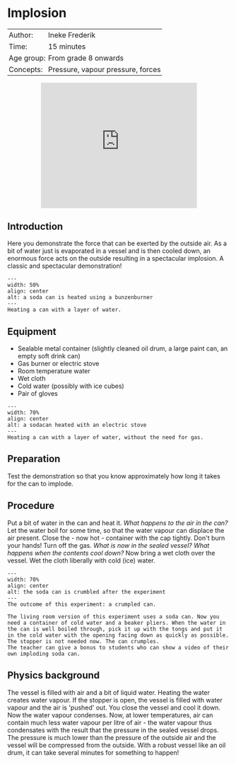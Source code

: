 # Implosion

<table style="width: 100%; border-collapse: collapse; border: none;">
    <tr style="background-color: var(--background-color);">  
        <td style="text-align: left; padding: 3px; border: none; color: var(--text-color)">Author:</td>
        <td style="text-align: left; padding: 3px; border: none; color: var(--text-color)">Ineke Frederik</td>
    </tr>
    <tr style="background-color: var(--background-color);"> 
        <td style="text-align: left; padding: 3px; border: none; color: var(--text-color)">Time:</td>
        <td style="text-align: left; padding: 3px; border: none; color: var(--text-color)">15 minutes</td>
    </tr>
    <tr style="background-color: var(--background-color);"> 
        <td style="text-align: left; padding: 3px; border: none; color: var(--text-color)">Age group:</td>
        <td style="text-align: left; padding: 3px; border: none; color: var(--text-color)">From grade 8 onwards</td>
    </tr>
    <tr style="background-color: var(--background-color);"> 
        <td style="text-align: left; padding: 3px; border: none; color: var(--text-color)">Concepts:</td>
        <td style="text-align: left; padding: 3px; border: none; color: var(--text-color)">Pressure, vapour pressure, forces</td>
    </tr>
</table>

<div style="display: flex; justify-content: center;">
    <div style="position: relative; width: 70%; height: 0; padding-bottom: 56.25%;">
        <iframe
            src="https://www.youtube.com/embed/Jryw6ot9SV0?si=BCocz9sLwoL4FZPI"
            style="position: absolute; top: 0; left: 0; width: 100%; height: 100%;"
            frameborder="0"
            allow="accelerometer; autoplay; clipboard-write; encrypted-media; gyroscope; picture-in-picture"
            allowfullscreen
        ></iframe>
    </div>
</div>

## Introduction
Here you demonstrate the force that can be exerted by the outside air. As a bit of water just is evaporated in a vessel and is then cooled down, an enormous force acts on the outside resulting in a spectacular implosion. A classic and spectacular demonstration! 

```{figure} demo98_figure1.JPG
---
width: 50%
align: center
alt: a soda can is heated using a bunzenburner
---
Heating a can with a layer of water.
```

## Equipment
* Sealable metal container (slightly cleaned oil drum, a large paint can, an empty soft drink can)
* Gas burner or electric stove 
* Room temperature water
* Wet cloth
* Cold water (possibly with ice cubes)
* Pair of gloves

```{figure} demo98_figure3.jpg
---
width: 70%
align: center
alt: a sodacan heated with an electric stove
---
Heating a can with a layer of water, without the need for gas.
```

## Preparation
Test the demonstration so that you know approximately how long it takes for the can to implode. 

## Procedure
Put a bit of water in the can and heat it. *What happens to the air in the can?* Let the water boil for some time, so that the water vapour can displace the air present. Close the - now hot - container with the cap tightly. Don't burn your hands! Turn off the gas. *What is now in the sealed vessel? What happens when the contents cool down?* Now bring a wet cloth over the vessel. Wet the cloth liberally with cold (ice) water. 

```{figure} demo98_figure2.JPG
---
width: 70%
align: center
alt: the soda can is crumbled after the experiment
---
The outcome of this experiment: a crumpled can.
```

```{tip} 
The living room version of this experiment uses a soda can. Now you need a container of cold water and a beaker pliers. When the water in the can is well boiled through, pick it up with the tongs and put it in the cold water with the opening facing down as quickly as possible. The stopper is not needed now. The can crumples.
The teacher can give a bonus to students who can show a video of their own imploding soda can.
```

## Physics background
The vessel is filled with air and a bit of liquid water. Heating the water creates water vapour. If the stopper is open, the vessel is filled with water vapour and the air is 'pushed' out. You close the vessel and cool it down. Now the water vapour condenses. Now, at lower temperatures, air can contain much less water vapour per litre of air - the water vapour thus condensates with the result that the pressure in the sealed vessel drops. The pressure is much lower than the pressure of the outside air and the vessel will be compressed from the outside. With a robust vessel like an oil drum, it can take several minutes for something to happen!

